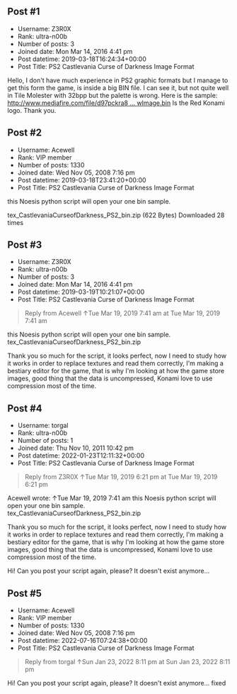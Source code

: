 ## Post #1
- Username: Z3R0X
- Rank: ultra-n00b
- Number of posts: 3
- Joined date: Mon Mar 14, 2016 4:41 pm
- Post datetime: 2019-03-18T16:24:34+00:00
- Post Title: PS2 Castlevania Curse of Darkness Image Format

Hello, I don't have much experience in PS2 graphic formats but I manage to get this form the game, is inside a big BIN file.
I can see it, but not quite well in Tile Molester with 32bpp but the palette is wrong.
Here is the sample:
[http://www.mediafire.com/file/d97pckra8 ... wImage.bin](http://www.mediafire.com/file/d97pckra87dcgev/RawImage.bin)
Is the Red Konami logo.
Thank you.
## Post #2
- Username: Acewell
- Rank: VIP member
- Number of posts: 1330
- Joined date: Wed Nov 05, 2008 7:16 pm
- Post datetime: 2019-03-18T23:41:20+00:00
- Post Title: PS2 Castlevania Curse of Darkness Image Format

this Noesis python script will open your one bin sample.  


 tex_CastlevaniaCurseofDarkness_PS2_bin.zip
(622 Bytes) Downloaded 28 times
## Post #3
- Username: Z3R0X
- Rank: ultra-n00b
- Number of posts: 3
- Joined date: Mon Mar 14, 2016 4:41 pm
- Post datetime: 2019-03-19T10:21:07+00:00
- Post Title: PS2 Castlevania Curse of Darkness Image Format

> Reply from Acewell ↑Tue Mar 19, 2019 7:41 am at Tue Mar 19, 2019 7:41 am
>
> 
this Noesis python script will open your one bin sample.   
tex_CastlevaniaCurseofDarkness_PS2_bin.zip

Thank you so much for the script, it looks perfect, now I need to study how it works in order to replace textures and read them correctly, I'm making a bestiary editor for the game, that is why I'm looking at how the game store images, good thing that the data is uncompressed, Konami love to use compression most of the time.
## Post #4
- Username: torgal
- Rank: ultra-n00b
- Number of posts: 1
- Joined date: Thu Nov 10, 2011 10:42 pm
- Post datetime: 2022-01-23T12:11:32+00:00
- Post Title: PS2 Castlevania Curse of Darkness Image Format

> Reply from Z3R0X ↑Tue Mar 19, 2019 6:21 pm at Tue Mar 19, 2019 6:21 pm
>
> 
Acewell wrote: ↑Tue Mar 19, 2019 7:41 am
this Noesis python script will open your one bin sample.   
tex_CastlevaniaCurseofDarkness_PS2_bin.zip


Thank you so much for the script, it looks perfect, now I need to study how it works in order to replace textures and read them correctly, I'm making a bestiary editor for the game, that is why I'm looking at how the game store images, good thing that the data is uncompressed, Konami love to use compression most of the time.

Hi! Can you post your script again, please? It doesn't exist anymore...
## Post #5
- Username: Acewell
- Rank: VIP member
- Number of posts: 1330
- Joined date: Wed Nov 05, 2008 7:16 pm
- Post datetime: 2022-07-16T07:24:38+00:00
- Post Title: PS2 Castlevania Curse of Darkness Image Format

> Reply from torgal ↑Sun Jan 23, 2022 8:11 pm at Sun Jan 23, 2022 8:11 pm
>
> 
Hi! Can you post your script again, please? It doesn't exist anymore...
fixed
